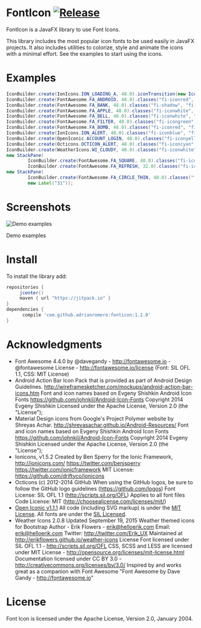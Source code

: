 FontIcon [![Release](https://jitpack.io/v/adrianromero/fonticon.svg)](https://jitpack.io/#adrianromero/fonticon)
========

FontIcon is a JavaFX library to use Font Icons.

This library includes the most popular icon fonts to be used easily in JavaFX projects. It also includes utilities to colorize, style and animate the icons with a minimal effort. See the examples to start using the icons.

Examples
========

```java
IconBuilder.create(IonIcons.ION_LOADING_A, 48.0).iconTransition(new IconRotate()).build();
IconBuilder.create(FontAwesome.FA_ANDROID, 48.0).classes("fi-iconred", "fi-plain").build();
IconBuilder.create(FontAwesome.FA_BANK, 48.0).classes("fi-shadow", "fi-iconmediumblue").build();
IconBuilder.create(FontAwesome.FA_APPLE, 48.0).classes("fi-iconwhite", "fi-shadow").build();
IconBuilder.create(FontAwesome.FA_BELL, 48.0).classes("fi-iconwhite", "fi-plain", "fi-dropshadow").build();
IconBuilder.create(FontAwesome.FA_FILTER, 48.0).classes("fi-icongreen", "fi-shadow").build();
IconBuilder.create(FontAwesome.FA_BOMB, 48.0).classes("fi-iconred", "fi-shadow").build();
IconBuilder.create(IonIcons.ION_ALERT, 48.0).classes("fi-iconblue", "fi-shadow").build();
IconBuilder.create(OpenIconic.ACCOUNT_LOGIN, 48.0).classes("fi-iconyellow", "fi-shadow").build();
IconBuilder.create(Octicons.OCTICON_ALERT, 48.0).classes("fi-iconcyan", "fi-shadow").build();
IconBuilder.create(WeatherIcons.WI_CLOUDY, 48.0).classes("fi-iconwhite", "fi-shadow").build();
new StackPane(
        IconBuilder.create(FontAwesome.FA_SQUARE, 48.0).classes("fi-icondarkblue", "fi-stack-base").build(),
        IconBuilder.create(FontAwesome.FA_REFRESH, 32.0).classes("fi-iconwhite", "fi-plain").build());
new StackPane(
        IconBuilder.create(FontAwesome.FA_CIRCLE_THIN, 48.0).classes("fi-iconblack", "fi-plain").build(),
        new Label("31"));
```

Screenshots
===========

![Demo examples](https://raw.github.com/adrianromero/fonticon/master/screenshot-demo.png)

Demo examples

Install
=======

To install the library add: 
 
   ```gradle
   repositories { 
        jcenter()
        maven { url "https://jitpack.io" }
   }
   dependencies {
         compile 'com.github.adrianromero:fonticon:1.2.0'
   }
   ```  

Acknowledgments
===============

* Font Awesome 4.4.0 by @davegandy - http://fontawesome.io - @fontawesome
License - http://fontawesome.io/license (Font: SIL OFL 1.1, CSS: MIT License)
* Android Action Bar Icon Pack that is provided as part of Android Design Guidelines.
http://wireframesketcher.com/mockups/android-action-bar-icons.htm
Font and icon names based on Evgeny Shishkin Android Icon Fonts
https://github.com/johnkil/Android-Icon-Fonts
Copyright 2014 Evgeny Shishkin
Licensed under the Apache License, Version 2.0 (the "License");
* Material Design icons from Google's Project Polymer website by Shreyas Achar.
http://shreyasachar.github.io/Android-Resources/
Font and icon names based on Evgeny Shishkin Android Icon Fonts
https://github.com/johnkil/Android-Icon-Fonts
Copyright 2014 Evgeny Shishkin
Licensed under the Apache License, Version 2.0 (the "License");
* Ionicons, v1.5.2
Created by Ben Sperry for the Ionic Framework, http://ionicons.com/
https://twitter.com/benjsperry  https://twitter.com/ionicframework
MIT License: https://github.com/driftyco/ionicons
* Octicons
(c) 2012-2014 GitHub
When using the GitHub logos, be sure to follow the GitHub logo guidelines (https://github.com/logos)
Font License: SIL OFL 1.1 (http://scripts.sil.org/OFL)
Applies to all font files
Code License: MIT (http://choosealicense.com/licenses/mit/)
* [Open Iconic v1.1.1](http://useiconic.com/open)
All code (including SVG markup) is under the [MIT License](http://opensource.org/licenses/MIT).
All fonts are under the [SIL Licensed](http://scripts.sil.org/cms/scripts/page.php?item_id=OFL_web).
*  Weather Icons 2.0.8
Updated September 19, 2015
Weather themed icons for Bootstrap
Author - Erik Flowers - erik@helloerik.com
Email: erik@helloerik.com
Twitter: http://twitter.com/Erik_UX
Maintained at http://erikflowers.github.io/weather-icons
License
Font licensed under SIL OFL 1.1 -
http://scripts.sil.org/OFL
CSS, SCSS and LESS are licensed under MIT License -
http://opensource.org/licenses/mit-license.html
Documentation licensed under CC BY 3.0 -
http://creativecommons.org/licenses/by/3.0/
Inspired by and works great as a companion with Font Awesome
"Font Awesome by Dave Gandy - http://fontawesome.io"

License
=======

Font Icon is licensed under the Apache License, Version 2.0, January 2004.
